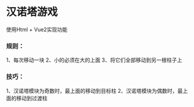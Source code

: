 # 汉诺塔游戏

使用Html + Vue2实现功能

### 规则：
1、每次移动一块
2、小的必须在大的上面
3、将它们全部移动到另一根柱子上

### 技巧：
1、汉诺塔模块为奇数时，最上面的移动到目标柱
2、汉诺塔模块为偶数时，最上面的移动到过渡柱
